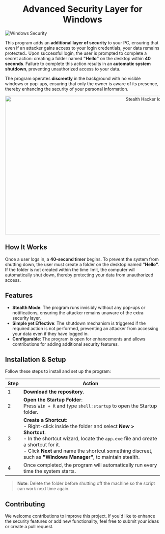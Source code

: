 <div align = "center">

# Advanced Security Layer for Windows

</div>

![Windows Security](https://www.poweradmin.com/blog/wp-content/uploads/2019/02/windows-10-security.jpg)

This program adds an **additional layer of security** to your PC, ensuring that even if an attacker gains access to your login credentials, your data remains protected.. Upon successful login, the user is prompted to complete a secret action: creating a folder named **"Hello"** on the desktop within **40 seconds**. Failure to complete this action results in an **automatic system shutdown**, preventing unauthorized access to your data.

The program operates **discreetly** in the background with no visible windows or pop-ups, ensuring that only the owner is aware of its presence, thereby enhancing the security of your personal information.

<div align="center">
    <img src="https://img.freepik.com/premium-photo/photo-real-stealth-hacker-icon-symbolizing-stealthy-nature-hackers-importance-v_980716-108843.jpg" alt="Stealth Hacker Icon" width = "900px" height = "450px">
</div>

## How It Works

Once a user logs in, a **40-second timer** begins. To prevent the system from shutting down, the user must create a folder on the desktop named **"Hello"**. If the folder is not created within the time limit, the computer will automatically shut down, thereby protecting your data from unauthorized access.

## Features

- **Stealth Mode**: The program runs invisibly without any pop-ups or notifications, ensuring the attacker remains unaware of the extra security layer.
- **Simple yet Effective**: The shutdown mechanism is triggered if the required action is not performed, preventing an attacker from accessing your data even if they have logged in.
- **Configurable**: The program is open for enhancements and allows contributions for adding additional security features.

## Installation & Setup

Follow these steps to install and set up the program:

| Step | Action |
|------|--------|
| 1    | **Download the repository**. |
| 2    | **Open the Startup Folder**: <br> Press `Win + R` and type `shell:startup` to open the Startup folder. |
| 3    | **Create a Shortcut**: <br> - Right-click inside the folder and select **New > Shortcut**. <br> - In the shortcut wizard, locate the `app.exe` file and create a shortcut for it. <br> - Click **Next** and name the shortcut something discreet, such as **"Windows Manager"**, to maintain stealth. |
| 4    | Once completed, the program will automatically run every time the system starts. |

> **Note**: Delete the folder before shutting off the machine so the script can work next time again.

## Contributing

We welcome contributions to improve this project. If you'd like to enhance the security features or add new functionality, feel free to submit your ideas or create a pull request.

